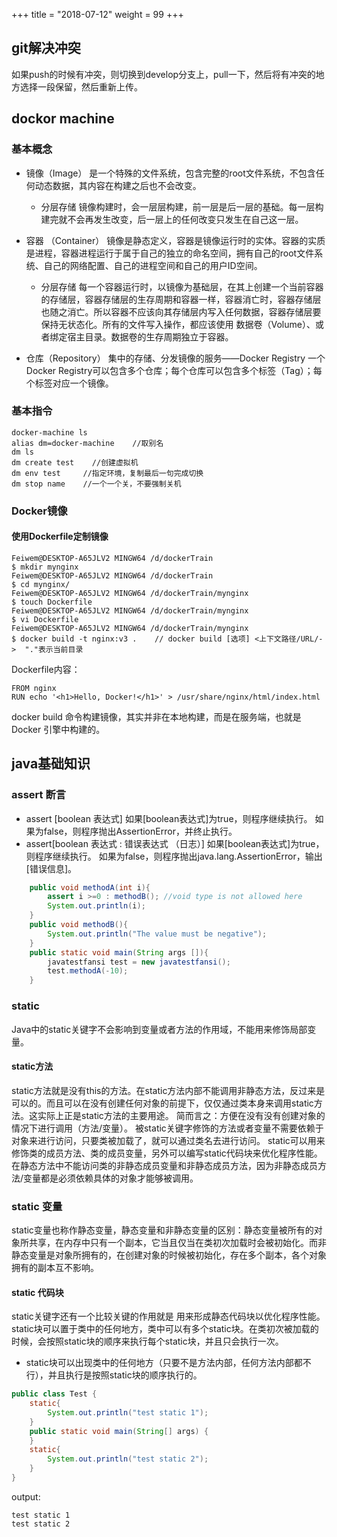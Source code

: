 +++
title = "2018-07-12"
weight = 99
+++

## git解决冲突
如果push的时候有冲突，则切换到develop分支上，pull一下，然后将有冲突的地方选择一段保留，然后重新上传。

## dockor machine
### 基本概念
- 镜像（Image）
是一个特殊的文件系统，包含完整的root文件系统，不包含任何动态数据，其内容在构建之后也不会改变。
    - 分层存储
镜像构建时，会一层层构建，前一层是后一层的基础。每一层构建完就不会再发生改变，后一层上的任何改变只发生在自己这一层。

- 容器 （Container）
镜像是静态定义，容器是镜像运行时的实体。容器的实质是进程，容器进程运行于属于自己的独立的命名空间，拥有自己的root文件系统、自己的网络配置、自己的进程空间和自己的用户ID空间。
    - 分层存储
每一个容器运行时，以镜像为基础层，在其上创建一个当前容器的存储层，容器存储层的生存周期和容器一样，容器消亡时，容器存储层也随之消亡。所以容器不应该向其存储层内写入任何数据，容器存储层要保持无状态化。所有的文件写入操作，都应该使用 数据卷（Volume）、或者绑定宿主目录。数据卷的生存周期独立于容器。
- 仓库（Repository）
集中的存储、分发镜像的服务——Docker Registry
一个Docker Registry可以包含多个仓库；每个仓库可以包含多个标签（Tag）；每个标签对应一个镜像。
### 基本指令

```shell
docker-machine ls
alias dm=docker-machine    //取别名
dm ls
dm create test    //创建虚拟机
dm env test     //指定环境，复制最后一句完成切换
dm stop name    //一个一个关，不要强制关机
```

### Docker镜像
#### 使用Dockerfile定制镜像

```shell
Feiwem@DESKTOP-A65JLV2 MINGW64 /d/dockerTrain
$ mkdir mynginx
Feiwem@DESKTOP-A65JLV2 MINGW64 /d/dockerTrain
$ cd mynginx/
Feiwem@DESKTOP-A65JLV2 MINGW64 /d/dockerTrain/mynginx
$ touch Dockerfile
Feiwem@DESKTOP-A65JLV2 MINGW64 /d/dockerTrain/mynginx
$ vi Dockerfile
Feiwem@DESKTOP-A65JLV2 MINGW64 /d/dockerTrain/mynginx
$ docker build -t nginx:v3 .    // docker build [选项] <上下文路径/URL/->  "."表示当前目录
```

Dockerfile内容：

```
FROM nginx
RUN echo '<h1>Hello, Docker!</h1>' > /usr/share/nginx/html/index.html
```

docker build 命令构建镜像，其实并非在本地构建，而是在服务端，也就是 Docker 引擎中构建的。

## java基础知识
### assert 断言
- assert [boolean 表达式]
如果[boolean表达式]为true，则程序继续执行。
如果为false，则程序抛出AssertionError，并终止执行。
- assert[boolean 表达式 : 错误表达式 （日志）]
如果[boolean表达式]为true，则程序继续执行。
如果为false，则程序抛出java.lang.AssertionError，输出[错误信息]。

```java
    public void methodA(int i){
        assert i >=0 : methodB(); //void type is not allowed here
        System.out.println(i);
    }
    public void methodB(){
        System.out.println("The value must be negative");
    }
    public static void main(String args []){
        javatestfansi test = new javatestfansi();
        test.methodA(-10);
    }
```

### static
Java中的static关键字不会影响到变量或者方法的作用域，不能用来修饰局部变量。
#### static方法
static方法就是没有this的方法。在static方法内部不能调用非静态方法，反过来是可以的。而且可以在没有创建任何对象的前提下，仅仅通过类本身来调用static方法。这实际上正是static方法的主要用途。
简而言之：方便在没有没有创建对象的情况下进行调用（方法/变量）。
被static关键字修饰的方法或者变量不需要依赖于对象来进行访问，只要类被加载了，就可以通过类名去进行访问。
static可以用来修饰类的成员方法、类的成员变量，另外可以编写static代码块来优化程序性能。
在静态方法中不能访问类的非静态成员变量和非静态成员方法，因为非静态成员方法/变量都是必须依赖具体的对象才能够被调用。
### static 变量
static变量也称作静态变量，静态变量和非静态变量的区别：静态变量被所有的对象所共享，在内存中只有一个副本，它当且仅当在类初次加载时会被初始化。而非静态变量是对象所拥有的，在创建对象的时候被初始化，存在多个副本，各个对象拥有的副本互不影响。
#### static 代码块
static关键字还有一个比较关键的作用就是 用来形成静态代码块以优化程序性能。static块可以置于类中的任何地方，类中可以有多个static块。在类初次被加载的时候，会按照static块的顺序来执行每个static块，并且只会执行一次。
- static块可以出现类中的任何地方（只要不是方法内部，任何方法内部都不行），并且执行是按照static块的顺序执行的。

```java
public class Test { 
    static{
        System.out.println("test static 1");
    }
    public static void main(String[] args) {         
    }    
    static{
        System.out.println("test static 2");
    }
}

```

output:

```shell
test static 1
test static 2
```
